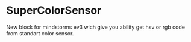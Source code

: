 # SuperColorSensor
 New block for mindstorms ev3 wich give you ability get hsv or rgb code from standart color sensor.
